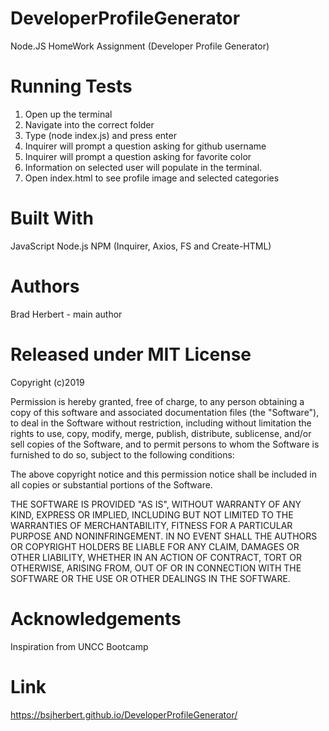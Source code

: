 # DeveloperProfileGenerator
Node.JS HomeWork Assignment (Developer Profile Generator)

# Running Tests
1. Open up the terminal
2. Navigate into the correct folder
3. Type (node index.js) and press enter
4. Inquirer will prompt a question asking for github username
5. Inquirer will prompt a question asking for favorite color
6. Information on selected user will populate in the terminal.
7. Open index.html to see profile image and selected categories

# Built With
JavaScript
Node.js
NPM (Inquirer, Axios, FS and Create-HTML)

# Authors
Brad Herbert - main author

# Released under MIT License

Copyright (c)2019

Permission is hereby granted, free of charge, to any person obtaining a copy of this software and associated documentation files (the "Software"), to deal in the Software without restriction, including without limitation the rights to use, copy, modify, merge, publish, distribute, sublicense, and/or sell copies of the Software, and to permit persons to whom the Software is furnished to do so, subject to the following conditions:

The above copyright notice and this permission notice shall be included in all copies or substantial portions of the Software.

THE SOFTWARE IS PROVIDED "AS IS", WITHOUT WARRANTY OF ANY KIND, EXPRESS OR IMPLIED, INCLUDING BUT NOT LIMITED TO THE WARRANTIES OF MERCHANTABILITY, FITNESS FOR A PARTICULAR PURPOSE AND NONINFRINGEMENT. IN NO EVENT SHALL THE AUTHORS OR COPYRIGHT HOLDERS BE LIABLE FOR ANY CLAIM, DAMAGES OR OTHER LIABILITY, WHETHER IN AN ACTION OF CONTRACT, TORT OR OTHERWISE, ARISING FROM, OUT OF OR IN CONNECTION WITH THE SOFTWARE OR THE USE OR OTHER DEALINGS IN THE SOFTWARE.

# Acknowledgements
Inspiration from UNCC Bootcamp

# Link

https://bsjherbert.github.io/DeveloperProfileGenerator/